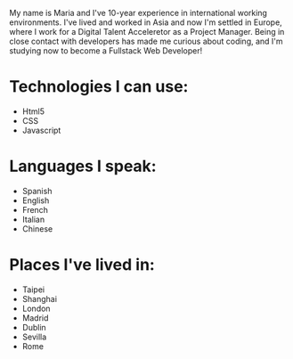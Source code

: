 My name is Maria and I've 10-year experience in international working environments. I've lived and worked in Asia and now I'm settled in Europe, where I work for a Digital Talent Acceleretor as a Project Manager. Being in close contact with developers has made me curious about coding, and I'm studying now to become a Fullstack Web Developer!
# Technologies I can use: 
- Html5
- CSS
- Javascript

# Languages I speak:
- Spanish
- English
- French
- Italian
- Chinese

# Places I've lived in:
- Taipei
- Shanghai
- London
- Madrid
- Dublin
- Sevilla
- Rome
